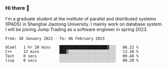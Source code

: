 ### Hi there 👋

I'm a graduate student at the institute of parallel and distributed systems (IPADS) in Shanghai Jiaotong University. I mainly work on database system. I will be joining Jump Trading as a software engineer in spring 2023.

<!--START_SECTION:waka-->

```text
From: 30 January 2023 - To: 06 February 2023

OCaml   1 hr 20 mins    █████████████████████▓░░░   86.22 %
C++     12 mins         ███▒░░░░░░░░░░░░░░░░░░░░░   13.10 %
Text    0 secs          ░░░░░░░░░░░░░░░░░░░░░░░░░   00.48 %
lisp    0 secs          ░░░░░░░░░░░░░░░░░░░░░░░░░   00.20 %
```

<!--END_SECTION:waka-->

<!--
**yqmmm/yqmmm** is a ✨ _special_ ✨ repository because its `README.md` (this file) appears on your GitHub profile.

Here are some ideas to get you started:

- 🔭 I’m currently working on ...
- 🌱 I’m currently learning ...
- 👯 I’m looking to collaborate on ...
- 🤔 I’m looking for help with ...
- 💬 Ask me about ...
- 📫 How to reach me: ...
- 😄 Pronouns: ...
- ⚡ Fun fact: ...
-->
